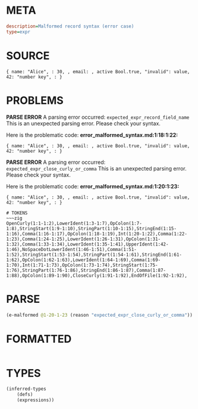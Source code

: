 # META
~~~ini
description=Malformed record syntax (error case)
type=expr
~~~
# SOURCE
~~~roc
{ name: "Alice", : 30, , email: , active Bool.true, "invalid": value, 42: "number key", : }
~~~
# PROBLEMS
**PARSE ERROR**
A parsing error occurred: `expected_expr_record_field_name`
This is an unexpected parsing error. Please check your syntax.

Here is the problematic code:
**error_malformed_syntax.md:1:18:1:22:**
```roc
{ name: "Alice", : 30, , email: , active Bool.true, "invalid": value, 42: "number key", : }
```


**PARSE ERROR**
A parsing error occurred: `expected_expr_close_curly_or_comma`
This is an unexpected parsing error. Please check your syntax.

Here is the problematic code:
**error_malformed_syntax.md:1:20:1:23:**
```roc
{ name: "Alice", : 30, , email: , active Bool.true, "invalid": value, 42: "number key", : }
```



~~~
# TOKENS
~~~zig
OpenCurly(1:1-1:2),LowerIdent(1:3-1:7),OpColon(1:7-1:8),StringStart(1:9-1:10),StringPart(1:10-1:15),StringEnd(1:15-1:16),Comma(1:16-1:17),OpColon(1:18-1:19),Int(1:20-1:22),Comma(1:22-1:23),Comma(1:24-1:25),LowerIdent(1:26-1:31),OpColon(1:31-1:32),Comma(1:33-1:34),LowerIdent(1:35-1:41),UpperIdent(1:42-1:46),NoSpaceDotLowerIdent(1:46-1:51),Comma(1:51-1:52),StringStart(1:53-1:54),StringPart(1:54-1:61),StringEnd(1:61-1:62),OpColon(1:62-1:63),LowerIdent(1:64-1:69),Comma(1:69-1:70),Int(1:71-1:73),OpColon(1:73-1:74),StringStart(1:75-1:76),StringPart(1:76-1:86),StringEnd(1:86-1:87),Comma(1:87-1:88),OpColon(1:89-1:90),CloseCurly(1:91-1:92),EndOfFile(1:92-1:92),
~~~
# PARSE
~~~clojure
(e-malformed @1-20-1-23 (reason "expected_expr_close_curly_or_comma"))
~~~
# FORMATTED
~~~roc

~~~
# TYPES
~~~clojure
(inferred-types
	(defs)
	(expressions))
~~~